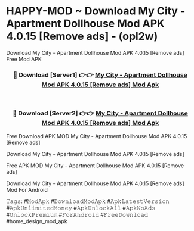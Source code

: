 # HAPPY-MOD ~ Download My City - Apartment Dollhouse Mod APK 4.0.15 [Remove ads] - (opl2w)
Download My City - Apartment Dollhouse Mod APK 4.0.15 [Remove ads] Free Mod APK

<div align="center">
<h3>🔴 Download [Server1] 👉👉 <a href="https://apk-comot.site?title=My_City_-_Apartment_Dollhouse_Mod_APK_4.0.15_[Remove_ads]">My City - Apartment Dollhouse Mod APK 4.0.15 [Remove ads] Mod Apk</a></h3><br>

<h3>🔴 Download [Server2] 👉👉 <a href="https://apk-comot.site?title=My_City_-_Apartment_Dollhouse_Mod_APK_4.0.15_[Remove_ads]">My City - Apartment Dollhouse Mod APK 4.0.15 [Remove ads] Mod Apk</a></h3>
</div>


Free Download APK MOD My City - Apartment Dollhouse Mod APK 4.0.15 [Remove ads]

Download My City - Apartment Dollhouse Mod APK 4.0.15 [Remove ads] 

Free APK MOD My City - Apartment Dollhouse Mod APK 4.0.15 [Remove ads] 

Download My City - Apartment Dollhouse Mod APK 4.0.15 [Remove ads] Mod For Android

𝚃𝚊𝚐𝚜: #𝙼𝚘𝚍𝙰𝚙𝚔 #𝙳𝚘𝚠𝚗𝚕𝚘𝚊𝚍𝙼𝚘𝚍𝙰𝚙𝚔 #𝙰𝚙𝚔𝙻𝚊𝚝𝚎𝚜𝚝𝚅𝚎𝚛𝚜𝚒𝚘𝚗 #𝙰𝚙𝚔𝚄𝚗𝚕𝚒𝚖𝚒𝚝𝚎𝚍𝙼𝚘𝚗𝚎𝚢 #𝙰𝚙𝚔𝚄𝚗𝚕𝚘𝚌𝚔𝙰𝚕𝚕 #𝙰𝚙𝚔𝙽𝚘𝙰𝚍𝚜 #𝚄𝚗𝚕𝚘𝚌𝚔𝙿𝚛𝚎𝚖𝚒𝚞𝚖 #𝙵𝚘𝚛𝙰𝚗𝚍𝚛𝚘𝚒𝚍 #𝙵𝚛𝚎𝚎𝙳𝚘𝚠𝚗𝚕𝚘𝚊𝚍 #home_design_mod_apk